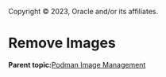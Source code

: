 Copyright © 2023, Oracle and/or its affiliates.

# Remove Images

**Parent topic:**[Podman Image Management](../topics/cockpit-podman_managing_podman_images.md)

